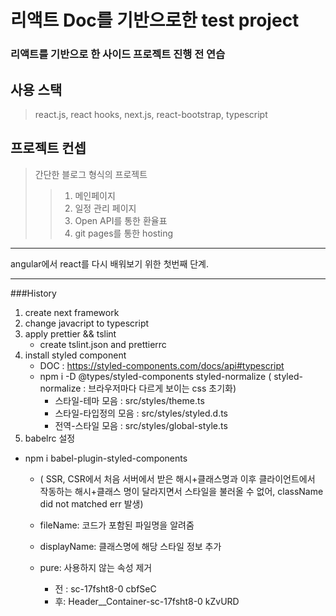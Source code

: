 리액트 Doc를 기반으로한 test project
=============

### 리액트를 기반으로 한 사이드 프로젝트 진행 전 연습

## 사용 스택
> react.js, react hooks, next.js, react-bootstrap, typescript
 
## 프로젝트 컨셉
> 간단한 블로그 형식의 프로젝트
> > 1. 메인페이지
> > 2. 일정 관리 페이지
> > 3. Open API를 통한 환율표
> > 4. git pages를 통한 hosting
 
--------
angular에서 react를 다시 배워보기 위한 첫번째 단계.

--------

###History 
1. create next framework
2. change javacript to typescript
3. apply prettier && tslint
   - create tslint.json and prettierrc
4. install styled component
   - DOC : https://styled-components.com/docs/api#typescript
   - npm i -D @types/styled-components styled-normalize ( styled-normalize : 브라우저마다 다르게 보이는 css 초기화)
     - 스타일-테마 모음 : src/styles/theme.ts 
     - 스타일-타입정의 모음 : src/styles/styled.d.ts
     - 전역-스타일 모음 : src/styles/global-style.ts
5.  babelrc 설정
   - npm i babel-plugin-styled-components
        - ( SSR, CSR에서 처음 서버에서 받은 해시+클래스명과 이후 클라이언트에서 작동하는 해시+클래스 명이 달라지면서 스타일을 불러올 수 없어, className did not matched err 발생)
    
      - fileName: 코드가 포함된 파일명을 알려줌
      - displayName: 클래스명에 해당 스타일 정보 추가
      - pure: 사용하지 않는 속성 제거
          - 전 : sc-17fsht8-0 cbfSeC
          - 후: Header__Container-sc-17fsht8-0 kZvURD
